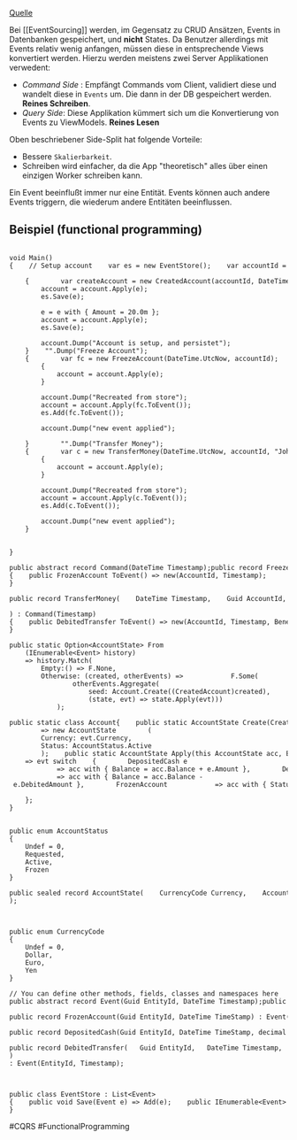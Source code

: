 
[Quelle](https://livebook.manning.com/book/functional-programming-in-c-sharp-second-edition/chapter-13/110)

Bei [[EventSourcing]] werden, im Gegensatz zu CRUD Ansätzen, Events in Datenbanken gespeichert, und **nicht** States. Da Benutzer allerdings mit Events relativ wenig anfangen, müssen diese in entsprechende Views konvertiert werden. Hierzu werden meistens zwei Server Applikationen verwedent:

- *Command Side* : Empfängt Commands vom Client, validiert diese und wandelt diese in `Events` um. Die dann in der DB gespeichert werden. **Reines Schreiben**.
- *Query Side*: Diese Applikation kümmert sich um die Konvertierung von Events zu ViewModels. **Reines Lesen**

Oben beschriebener Side-Split hat folgende Vorteile:

- Bessere `Skalierbarkeit`.
- Schreiben wird einfacher, da die App "theoretisch" alles über einen einzigen Worker schreiben kann.

Ein Event beeinflußt immer nur eine Entität. Events können auch andere Events triggern, die wiederum andere Entitäten beeinflussen.


## Beispiel (functional programming)

```CSharp
  
void Main()  
{    // Setup account    var es = new EventStore();    var accountId = Guid.NewGuid();  
  
    {        var createAccount = new CreatedAccount(accountId, DateTime.UtcNow, CurrencyCode.Euro);        var account = Account.Create(createAccount);        var e = new DepositedCash(accountId, DateTime.UtcNow, 10.0m, Guid.NewGuid());  
        account = account.Apply(e);  
        es.Save(e);  
  
        e = e with { Amount = 20.0m };  
        account = account.Apply(e);  
        es.Save(e);  
  
        account.Dump("Account is setup, and persistet");  
    }    "".Dump("Freeze Account");  
    {        var fc = new FreezeAccount(DateTime.UtcNow, accountId);        // Recreate state after some time        var account = Account.Create(new CreatedAccount(accountId, DateTime.UtcNow, CurrencyCode.Euro));        foreach (var e in es.GetEvents())  
        {  
            account = account.Apply(e);  
        }  
  
        account.Dump("Recreated from store");  
        account = account.Apply(fc.ToEvent());  
        es.Add(fc.ToEvent());  
  
        account.Dump("new event applied");  
  
    }        "".Dump("Transfer Money");  
    {        var c = new TransferMoney(DateTime.UtcNow, accountId, "John Doe", "Iban1", "Bic1", 15.0m, "Birthday Present");        // Recreate state after some time        var account = Account.Create(new CreatedAccount(accountId, DateTime.UtcNow, CurrencyCode.Euro));        foreach (var e in es.GetEvents())  
        {  
            account = account.Apply(e);  
        }  
  
        account.Dump("Recreated from store");  
        account = account.Apply(c.ToEvent());  
        es.Add(c.ToEvent());  
  
        account.Dump("new event applied");  
    }  
      
      
}  
  
public abstract record Command(DateTime Timestamp);public record FreezeAccount(DateTime Timestamp, Guid AccountId) : Command(Timestamp)  
{    public FrozenAccount ToEvent() => new(AccountId, Timestamp);  
}  
  
public record TransferMoney(    DateTime Timestamp,    Guid AccountId,    string Beneficiary,    string Iban,    string Bic,    decimal DebitedAmount,    string Reference  
  
) : Command(Timestamp)  
{    public DebitedTransfer ToEvent() => new(AccountId, Timestamp, Beneficiary, Iban, Bic, DebitedAmount, Reference);  
}  
  
public static Option<AccountState> From  
    (IEnumerable<Event> history)  
    => history.Match(  
        Empty:() => F.None,  
        Otherwise: (created, otherEvents) =>            F.Some(  
                otherEvents.Aggregate(  
                    seed: Account.Create((CreatedAccount)created),  
                    (state, evt) => state.Apply(evt)))  
            );  
  
public static class Account{    public static AccountState Create(CreatedAccount evt)  
        => new AccountState        (  
        Currency: evt.Currency,  
        Status: AccountStatus.Active  
        );    public static AccountState Apply(this AccountState acc, Event evt)  
    => evt switch    {        DepositedCash e  
            => acc with { Balance = acc.Balance + e.Amount },        DebitedTransfer e  
            => acc with { Balance = acc.Balance - e.DebitedAmount },        FrozenAccount            => acc with { Status = AccountStatus.Frozen },        _ => throw new NotImplementedException()  
  
    };  
}  
  
  
public enum AccountStatus  
{  
    Undef = 0,  
    Requested,  
    Active,  
    Frozen  
}  
  
public sealed record AccountState(    CurrencyCode Currency,    AccountStatus Status = AccountStatus.Requested,    decimal Balance = 0m,    decimal AllowedOverdraft = 0m  
);  
  
  
  
public enum CurrencyCode  
{  
    Undef = 0,  
    Dollar,  
    Euro,  
    Yen  
}  
  
// You can define other methods, fields, classes and namespaces here  
public abstract record Event(Guid EntityId, DateTime Timestamp);public record CreatedAccount(Guid EntityId, DateTime TimeStamp, CurrencyCode Currency) : Event(EntityId, TimeStamp);  
  
public record FrozenAccount(Guid EntityId, DateTime TimeStamp) : Event(EntityId, TimeStamp);  
  
public record DepositedCash(Guid EntityId, DateTime TimeStamp, decimal Amount, Guid BranchId) : Event(EntityId, TimeStamp);  
  
public record DebitedTransfer(   Guid EntityId,   DateTime Timestamp,   string Beneficiary,   string Iban,   string Bic,   decimal DebitedAmount,   string Reference  
)  
: Event(EntityId, Timestamp);  
  
  
  
public class EventStore : List<Event>  
{    public void Save(Event e) => Add(e);    public IEnumerable<Event> GetEvents() => this;  
}
```

#CQRS
#FunctionalProgramming